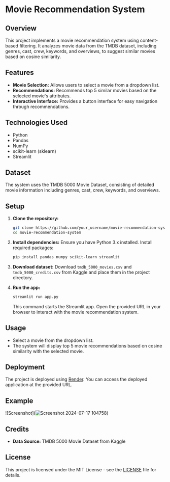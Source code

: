 # Movie Recommendation System

## Overview

This project implements a movie recommendation system using content-based filtering. It analyzes movie data from the TMDB dataset, including genres, cast, crew, keywords, and overviews, to suggest similar movies based on cosine similarity.

## Features

- **Movie Selection:** Allows users to select a movie from a dropdown list.
- **Recommendations:** Recommends top 5 similar movies based on the selected movie's attributes.
- **Interactive Interface:** Provides a button interface for easy navigation through recommendations.

## Technologies Used

- Python
- Pandas
- NumPy
- scikit-learn (sklearn)
- Streamlit

## Dataset

The system uses the TMDB 5000 Movie Dataset, consisting of detailed movie information including genres, cast, crew, keywords, and overviews.

## Setup

1. **Clone the repository:**
   ```bash
   git clone https://github.com/your_username/movie-recommendation-system.git
   cd movie-recommendation-system
   ```

2. **Install dependencies:**
   Ensure you have Python 3.x installed. Install required packages:
   ```bash
   pip install pandas numpy scikit-learn streamlit
   ```

3. **Download dataset:**
   Download `tmdb_5000_movies.csv` and `tmdb_5000_credits.csv` from Kaggle and place them in the project directory.

4. **Run the app:**
   ```bash
   streamlit run app.py
   ```
   This command starts the Streamlit app. Open the provided URL in your browser to interact with the movie recommendation system.

## Usage

- Select a movie from the dropdown list.
- The system will display top 5 movie recommendations based on cosine similarity with the selected movie.

## Deployment

The project is deployed using [Render](https://movie-recommendation-hwn5.onrender.com/). You can access the deployed application at the provided URL.

## Example

![Screenshot](![Screenshot 2024-07-17 104758](https://github.com/user-attachments/assets/1bbdaf53-d566-4fb3-a4a4-7fdc5ca6767a))


## Credits

- **Data Source:** TMDB 5000 Movie Dataset from Kaggle

## License

This project is licensed under the MIT License - see the [LICENSE](LICENSE) file for details.
